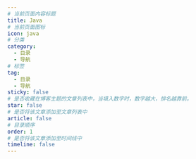 ```yaml
---
# 当前页面内容标题
title: Java
# 当前页面图标
icon: java
# 分类
category:
  - 目录
  - 导航
# 标签
tag:
  - 目录
  - 导航
sticky: false
# 是否收藏在博客主题的文章列表中，当填入数字时，数字越大，排名越靠前。
star: false
# 是否将该文章添加至文章列表中
article: false
# 目录顺序
order: 1
# 是否将该文章添加至时间线中
timeline: false
---
```


 <catalog/> 

<!-- ## [1. java基础](./java基础.html)

## [2. 流程控制语句](./流程控制语句.html)

## [3. 数组和算法](./数组和算法.html)

## [4. 面向对象](./面向对象.html)

## [5. 常用api](./常用api.html) -->

<!-- ## [6. 异常机制](./异常机制.html) -->

<!-- ## [7. 泛型和枚举](./泛型和枚举.html) -->

<!-- ## [8. 多线程](./多线程.html) -->

<!-- ## [9. 树](./树.html) -->

<!-- ## [10. 集合框架](./集合框架.html) -->

<!-- ## [11. IO流](./io流.html) -->

<!-- ## [12. 注解和反射](./注解和反射.html) -->

<!-- ## [13. Java网络编程](./网络编程.html) -->

<!-- ## [14. nio](./nio.html) -->

<!-- ## [15. Java正则表达式](./Java正则表达式.html) -->
